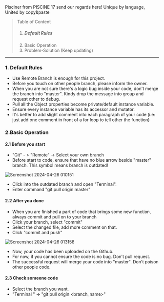 Pisciner from PISCINE 17 send our regards here!
Unique by language, United by copy&paste

> Table of Content
> 1. ##### Default Rules 
> 2. Basic Operation
> 3. Problem-Solution (Keep updating)

---
### 1. Default Rules
- Use Remote Branch is enough for this project.
- Before you touch on other people branch, please inform the owner.
- When you are not sure there's  a logic bug inside your code, don't merge the branch into "master". Kindy drop the message into group and request other to debug.
- Pull all the Object properties become private/default instance variable.
- Ensure every instance variable has its accessor and mutator.
- It's better to add slight comment into each paragraph of your code (i.e: just add one comment in front of a for loop to tell other the function)

### 2.Basic Operation
#### 2.1 Before you start
-  "Git"  - > "Remote" -> Select your own branch
- Before start to code, ensure that have no blue arrow beside "master" branch. This symbol means branch is outdated!
  
![Screenshot 2024-04-26 010151](https://github.com/johnnytan55/DS-Assignment-G2/assets/147262649/240e978e-4592-4f12-ad41-16b136eb311c)


- Click into the outdated branch and open "Terminal".
- Enter command "git pull origin master"

#### 2.2 After you done
- When you are finished a part of code that brings some new function, always commit and pull on to your branch
- Click your branch, select "commit" 
- Select the changed file, add more comment on that.
- Click "commit and push"
  
![Screenshot 2024-04-26 013158](https://github.com/johnnytan55/DS-Assignment-G2/assets/147262649/46a45e7e-98bd-45fb-87fd-d566146947da)

- Now, your code has been uploaded on the Github. 
- For now, if you cannot ensure the code is no bug. Don't pull request. 
- The successful request will merge your code into "master". Don't poison other people code.

#### 2.3 Check someone code
-  Select the branch you want.
- "Terminal " -> "git pull origin <branch_name>" 

